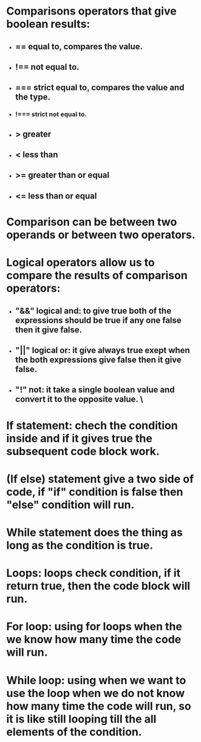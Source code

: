 # Comparisons operators that give boolean results:
+ ## == equal to, compares the value.
+ ## !== not equal to.
+ ## === strict equal to, compares the value and the type.
+ ### !=== strict not equal to.
+ ## > greater
+ ## < less than
+ ## >= greater than or equal
+ ## <= less than or equal
# Comparison can be between two operands or between two operators.
# Logical operators allow us to compare the results of comparison operators:
+ ## "&&" logical and: to give true both of the expressions should be true if any one false then it give false.
+ ## "||" logical or: it give always true exept when the both expressions give false then it give false.
+ ## "!" not: it take a single boolean value and convert it to the opposite value. \
# If statement: chech the condition inside and if it gives true the subsequent code block work.
# (If else) statement give a two side of code, if "if" condition is false then "else" condition will run.
# While statement does the thing as long as the condition is true.
# Loops: loops check condition, if it return true, then the code block will run.
# For loop: using for loops when the we know how many time the code will run.
# While loop: using when we want to use the loop when we do not know how many time the code will run, so it is like still looping till the all elements of the condition.
